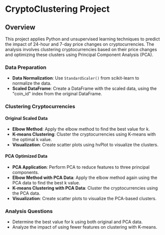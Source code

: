 # CryptoClustering Project

## Overview

This project applies Python and unsupervised learning techniques to predict the impact of 24-hour and 7-day price changes on cryptocurrencies. The analysis involves clustering cryptocurrencies based on their price changes and optimizing these clusters using Principal Component Analysis (PCA).

### Data Preparation

- **Data Normalization**: Use `StandardScaler()` from scikit-learn to normalize the data.
- **Scaled DataFrame**: Create a DataFrame with the scaled data, using the "coin_id" index from the original DataFrame.

### Clustering Cryptocurrencies

#### Original Scaled Data

- **Elbow Method**: Apply the elbow method to find the best value for k.
- **K-means Clustering**: Cluster the cryptocurrencies using K-means with the optimal k value.
- **Visualization**: Create scatter plots using hvPlot to visualize the clusters.

#### PCA Optimized Data

- **PCA Application**: Perform PCA to reduce features to three principal components.
- **Elbow Method with PCA Data**: Apply the elbow method again using the PCA data to find the best k value.
- **K-means Clustering with PCA Data**: Cluster the cryptocurrencies using the PCA data.
- **Visualization**: Create scatter plots to visualize the PCA-based clusters.

### Analysis Questions

- Determine the best value for k using both original and PCA data.
- Analyze the impact of using fewer features on clustering with K-means.
